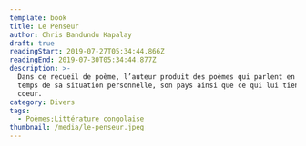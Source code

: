 ```yaml
---
template: book
title: Le Penseur
author: Chris Bandundu Kapalay
draft: true
readingStart: 2019-07-27T05:34:44.866Z
readingEnd: 2019-07-30T05:34:44.877Z
description: >-
  Dans ce recueil de poème, l’auteur produit des poèmes qui parlent en même
  temps de sa situation personnelle, son pays ainsi que ce qui lui tient à
  coeur.
category: Divers
tags:
  - Poèmes;Littérature congolaise
thumbnail: /media/le-penseur.jpeg
---
```


